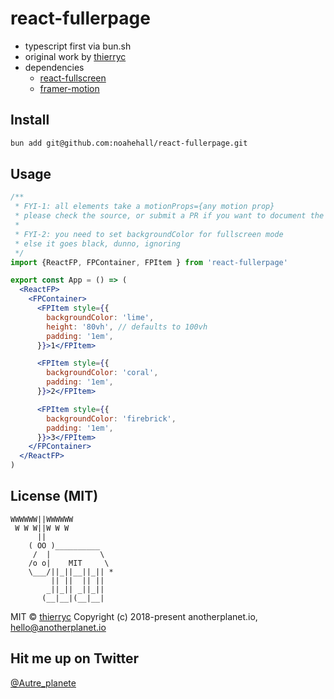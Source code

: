 # react-fullerpage

- typescript first via bun.sh
- original work by [thierryc](https://github.com/thierryc)
- dependencies
  - [react-fullscreen](https://github.com/snakesilk/react-fullscreen)
  - [framer-motion](https://github.com/framer/motion/tree/main/packages/framer-motion)

## Install

```bash
bun add git@github.com:noahehall/react-fullerpage.git
```

## Usage

```jsx
/**
 * FYI-1: all elements take a motionProps={any motion prop}
 * please check the source, or submit a PR if you want to document the source
 *
 * FYI-2: you need to set backgroundColor for fullscreen mode
 * else it goes black, dunno, ignoring
 */
import {ReactFP, FPContainer, FPItem } from 'react-fullerpage'

export const App = () => (
  <ReactFP>
    <FPContainer>
      <FPItem style={{
        backgroundColor: 'lime',
        height: '80vh', // defaults to 100vh
        padding: '1em',
      }}>1</FPItem>

      <FPItem style={{
        backgroundColor: 'coral',
        padding: '1em',
      }}>2</FPItem>

      <FPItem style={{
        backgroundColor: 'firebrick',
        padding: '1em',
      }}>3</FPItem>
    </FPContainer>
  </ReactFP>
)

```

## License (MIT)

```
WWWWWW||WWWWWW
 W W W||W W W
      ||
    ( OO )__________
     /  |           \
    /o o|    MIT     \
    \___/||_||__||_|| *
         || ||  || ||
        _||_|| _||_||
       (__|__|(__|__|
```

MIT © [thierryc](https://github.com/thierryc)
Copyright (c) 2018-present anotherplanet.io, hello@anotherplanet.io

## Hit me up on Twitter

[@Autre_planete](https://twitter.com/Autre_planete?ref=github)
